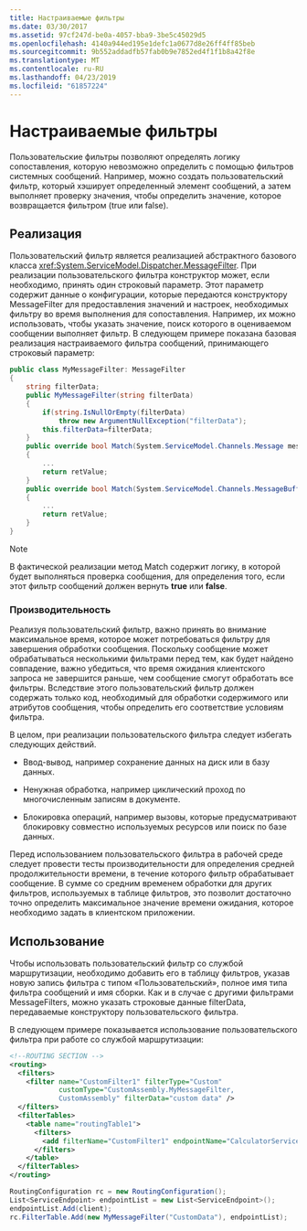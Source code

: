 ```yaml
---
title: Настраиваемые фильтры
ms.date: 03/30/2017
ms.assetid: 97cf247d-be0a-4057-bba9-3be5c45029d5
ms.openlocfilehash: 4140a944ed195e1defc1a0677d8e26ff4ff85beb
ms.sourcegitcommit: 9b552addadfb57fab0b9e7852ed4f1f1b8a42f8e
ms.translationtype: MT
ms.contentlocale: ru-RU
ms.lasthandoff: 04/23/2019
ms.locfileid: "61857224"
---
```

# <a name="custom-filters"></a>Настраиваемые фильтры
Пользовательские фильтры позволяют определять логику сопоставления, которую невозможно определить с помощью фильтров системных сообщений. Например, можно создать пользовательский фильтр, который хэширует определенный элемент сообщений, а затем выполняет проверку значения, чтобы определить значение, которое возвращается фильтром (true или false).  
  
## <a name="implementation"></a>Реализация  
 Пользовательский фильтр является реализацией абстрактного базового класса <xref:System.ServiceModel.Dispatcher.MessageFilter>. При реализации пользовательского фильтра конструктор может, если необходимо, принять один строковый параметр. Этот параметр содержит данные о конфигурации, которые передаются конструктору MessageFilter для предоставления значений и настроек, необходимых фильтру во время выполнения для сопоставления. Например, их можно использовать, чтобы указать значение, поиск которого в оцениваемом сообщении выполняет фильтр. В следующем примере показана базовая реализация настраиваемого фильтра сообщений, принимающего строковый параметр:  
  
```csharp  
public class MyMessageFilter: MessageFilter  
{  
    string filterData;  
    public MyMessageFilter(string filterData)  
    {  
        if(string.IsNullOrEmpty(filterData)  
            throw new ArgumentNullException("filterData");  
        this.filterData=filterData;  
    }  
    public override bool Match(System.ServiceModel.Channels.Message message)  
    {  
        ...  
        return retValue;  
    }  
    public override bool Match(System.ServiceModel.Channels.MessageBuffer buffer)  
    {  
        ...  
        return retValue;  
    }  
}  
```  
  
> [!NOTE]
>  В фактической реализации метод Match содержит логику, в которой будет выполняться проверка сообщения, для определения того, если этот фильтр сообщений должен вернуть **true** или **false**.  
  
### <a name="performance"></a>Производительность  
 Реализуя пользовательский фильтр, важно принять во внимание максимальное время, которое может потребоваться фильтру для завершения обработки сообщения. Поскольку сообщение может обрабатываться несколькими фильтрами перед тем, как будет найдено совпадение, важно убедиться, что время ожидания клиентского запроса не завершится раньше, чем сообщение смогут обработать все фильтры. Вследствие этого пользовательский фильтр должен содержать только код, необходимый для обработки содержимого или атрибутов сообщения, чтобы определить его соответствие условиям фильтра.  
  
 В целом, при реализации пользовательского фильтра следует избегать следующих действий.  
  
- Ввод-вывод, например сохранение данных на диск или в базу данных.  
  
- Ненужная обработка, например циклический проход по многочисленным записям в документе.  
  
- Блокировка операций, например вызовы, которые предусматривают блокировку совместно используемых ресурсов или поиск по базе данных.  
  
 Перед использованием пользовательского фильтра в рабочей среде следует провести тесты производительности для определения средней продолжительности времени, в течение которого фильтр обрабатывает сообщение. В сумме со средним временем обработки для других фильтров, используемых в таблице фильтров, это позволит достаточно точно определить максимальное значение времени ожидания, которое необходимо задать в клиентском приложении.  
  
## <a name="usage"></a>Использование  
 Чтобы использовать пользовательский фильтр со службой маршрутизации, необходимо добавить его в таблицу фильтров, указав новую запись фильтра с типом «Пользовательский», полное имя типа фильтра сообщений и имя сборки.  Как и в случае с другими фильтрами MessageFilters, можно указать строковые данные filterData, передаваемые конструктору пользовательского фильтра.  
  
 В следующем примере показывается использование пользовательского фильтра при работе со службой маршрутизации:  
  
```xml  
<!--ROUTING SECTION -->  
<routing>  
  <filters>  
    <filter name="CustomFilter1" filterType="Custom"   
            customType="CustomAssembly.MyMessageFilter,   
            CustomAssembly" filterData="custom data" />  
  </filters>  
  <filterTables>  
    <table name="routingTable1">  
      <filters>  
        <add filterName="CustomFilter1" endpointName="CalculatorService" />  
      </filters>  
    </table>  
  </filterTables>  
</routing>  
```  
  
```csharp  
RoutingConfiguration rc = new RoutingConfiguration();  
List<ServiceEndpoint> endpointList = new List<ServiceEndpoint>();  
endpointList.Add(client);  
rc.FilterTable.Add(new MyMessageFilter("CustomData"), endpointList);  
```

